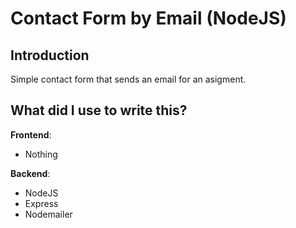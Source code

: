 # Contact Form by Email (NodeJS)
## Introduction
Simple contact form that sends an email for an asigment.

## What did I use to write this?
**Frontend**:
* Nothing

**Backend**:
* NodeJS
* Express
* Nodemailer